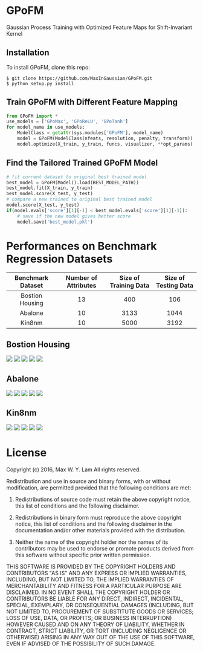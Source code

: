 # GPoFM

Gaussian Process Training with Optimized Feature Maps for Shift-Invariant Kernel

## Installation

To install GPoFM, clone this repo:

    $ git clone https://github.com/MaxInGaussian/GPoFM.git
    $ python setup.py install

## Train GPoFM with Different Feature Mapping
```python
from GPoFM import *
use_models = ['GPoMax', 'GPoReLU', 'GPoTanh']
for model_name in use_models:
    ModelClass = getattr(sys.modules['GPoFM'], model_name)
    model = GPoFM(ModelClass(nfeats, resolution, penalty, transform))
    model.optimize(X_train, y_train, funcs, visualizer, **opt_params)
```

## Find the Tailored Trained GPoFM Model
```python
# fit current dataset to original best trained model
best_model = GPoFM(Model().load(BEST_MODEL_PATH))
best_model.fit(X_train, y_train)
best_model.score(X_test, y_test)
# compare a new trained to original best trained model
model.score(X_test, y_test)
if(model.evals['score'][1][-1] < best_model.evals['score'][1][-1]):
    # save if the new model gives better score
    model.save('best_model.pkl')
```

# Performances on Benchmark Regression Datasets
| Benchmark Dataset | Number of Attributes | Size of Training Data | Size of Testing Data |
| :---: | :---: | :---: | :---: |
| Bostion Housing | 13 | 400 | 106 |
| Abalone | 10 | 3133 | 1044 |
| Kin8nm | 10 | 5000 | 3192 |

<h2 align="left">
Bostion Housing
</h2>
<img src ="examples/boston_housing/plots/mae.png" />
<img src ="examples/boston_housing/plots/mse.png" />
<img src ="examples/boston_housing/plots/nmse.png" />
<img src ="examples/boston_housing/plots/mnlp.png" />
<img src ="examples/boston_housing/plots/time.png" />
<h2 align="left">
Abalone
</h2>
<img src ="examples/abalone/plots/mae.png" />
<img src ="examples/abalone/plots/mse.png" />
<img src ="examples/abalone/plots/nmse.png" />
<img src ="examples/abalone/plots/mnlp.png" />
<img src ="examples/abalone/plots/time.png" />
<h2 align="left">
Kin8nm
</h2>
<img src ="examples/kin8nm/plots/mae.png" />
<img src ="examples/kin8nm/plots/mse.png" />
<img src ="examples/kin8nm/plots/nmse.png" />
<img src ="examples/kin8nm/plots/mnlp.png" />
<img src ="examples/kin8nm/plots/time.png" />

# License
Copyright (c) 2016, Max W. Y. Lam
All rights reserved.

Redistribution and use in source and binary forms, with or without modification, are permitted provided that the following conditions are met:

1. Redistributions of source code must retain the above copyright notice, this list of conditions and the following disclaimer.

2. Redistributions in binary form must reproduce the above copyright notice, this list of conditions and the following disclaimer in the documentation and/or other materials provided with the distribution.

3. Neither the name of the copyright holder nor the names of its contributors may be used to endorse or promote products derived from this software without specific prior written permission.

THIS SOFTWARE IS PROVIDED BY THE COPYRIGHT HOLDERS AND CONTRIBUTORS "AS IS" AND ANY EXPRESS OR IMPLIED WARRANTIES, INCLUDING, BUT NOT LIMITED TO, THE IMPLIED WARRANTIES OF MERCHANTABILITY AND FITNESS FOR A PARTICULAR PURPOSE ARE DISCLAIMED. IN NO EVENT SHALL THE COPYRIGHT HOLDER OR CONTRIBUTORS BE LIABLE FOR ANY DIRECT, INDIRECT, INCIDENTAL, SPECIAL, EXEMPLARY, OR CONSEQUENTIAL DAMAGES (INCLUDING, BUT NOT LIMITED TO, PROCUREMENT OF SUBSTITUTE GOODS OR SERVICES; LOSS OF USE, DATA, OR PROFITS; OR BUSINESS INTERRUPTION) HOWEVER CAUSED AND ON ANY THEORY OF LIABILITY, WHETHER IN CONTRACT, STRICT LIABILITY, OR TORT (INCLUDING NEGLIGENCE OR OTHERWISE) ARISING IN ANY WAY OUT OF THE USE OF THIS SOFTWARE, EVEN IF ADVISED OF THE POSSIBILITY OF SUCH DAMAGE.
